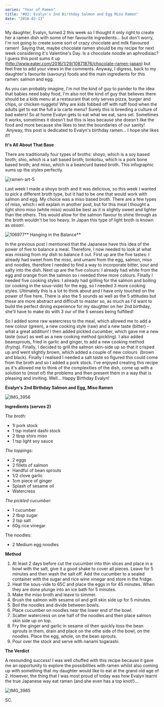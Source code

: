 ```yaml
---
series: "Year of Ramen"
title: "#02: Evalyn's 2nd Birthday Salmon and Egg Miso Ramen"
date: "2016-02-13"
---
```


My daughter, Evalyn, turned 2 this week so I thought it only right to create her a ramen dish with some of her favourite ingredients... but don't worry, I'm not going to create some sort of crazy chocolate and milk flavoured ramen!  Saying that, maybe chocolate ramen should be my recipe for next week considering it's Valentine's Day. Is a chocolate noodle an aphrodisiac? I guess this post sums it up (http://www.eater.com/2016/1/29/10871876/chocolate-ramen-japan) but feel free to add your views in the comments. Anyway, I digress, back to my daughter's favourite (savoury) foods and the main ingredients for this ramen: salmon and egg.

As you can probably imagine, I'm not the kind of guy to pander to the idea that babies need baby food, I'm also not the kind of guy that believes there should be a kids menu at a restaurant that only serves pizza, burger and chips, or chicken nuggets! Why are kids fobbed off with naff food when the adults get to eat the full a la carte menu? Surely this is breeding a culture of bad eaters! So at home Evalyn gets to eat what we eat, sans sel. Sometimes it works, sometimes it doesn't but this is less because she doesn't like the food and more because she likes to test the boundaries of our sanity!  Anyway, this post is dedicated to Evalyn's birthday ramen... I hope she likes it!!

**It's All About That Base**

There are traditionally four types of broths: shoyo, which is a soy based broth; shio, which is a salt based broth; tonkotsu, which is a pork bone based broth; and miso, which is a beancurd based broth. This infographic sums up the styles perfectly.

![ramen-art-5](https://cookingwithscarss.files.wordpress.com/2016/02/ramen-art-5.jpg)

Last week I made a shoyo broth and it was delicious, so this week I wanted to pick a different broth type, but it had to be one that would work with salmon and egg. My choice was a miso based broth. There are a few types of miso, which i will explain in another post, but for this meal I thought a light shiro miso (white miso) would be best as it is slightly sweet and lighter than the others. This would allow for the salmon flavour to shine through as the broth wouldn't be too heavy. In Japan this type of light broth is known as _assari_.

![106977](https://cookingwithscarss.files.wordpress.com/2016/02/106977.jpg)** Hanging in the Balance**

In the previous post I mentioned that the Japanese have this idea of the power of five to balance a meal. Therefore, I now needed to look at what was missing from my dish to balance it out. First up are the five tastes: I already had sweet from the miso, and umami from the egg, salmon, miso and noodles, therefore I needed to find a way to incorporate bitter, sour and salty into the dish. Next up are the five colours: I already had white from the egg and orange from the salmon so i needed three more colours. Finally I needed five cooking styles: I already had grilling for the salmon and boiling (or cooking in the sous-vide) for the egg, so I needed 3 more cooking styles. Ultimately this is a lot to think about and I have only touched on the power of five here. There is also the 5 sounds as well as the 5 attitudes but these are more abstract and difficult to master so, as much as I'd want to build the perfect dining experience for my daughter on her 2nd birthday, she'll have to make do with 3 our of the 5 senses being fulfilled!

So I added some raw watercress to the meal, which allowed me to add a new colour (green), a new cooking style (raw) and a new taste (bitter) - what a great addition! I then added pickled cucumber, which gave me a new taste (sour) as well as a new cooking method (pickling). I also added beansprouts, fried in garlic and ginger, to add a new cooking method (frying). Finally, I decided to grill the salmon skin-side up so that it crisped up and went slightly brown, which added a couple of new colours  (brown and black). Finally I realised I needed a salt taste so figured this could come from the broth and so I added a pork stock. I've enjoyed creating this recipe as it's allowed me to think of the complexities of the dish, come up with a solution to (most of) the problems and then present them in a way that is pleasing and inviting. Well... Happy Birthday Evalyn!

**Evalyn's 2nd Birthday Salmon and Egg, Miso Ramen**

![IMG_3956](https://cookingwithscarss.files.wordpress.com/2016/02/img_3956.jpg?w=1536)

**Ingredients (serves 2)**

_The broth:_



* 1l pork stock
* 1 tsp instant dashi stock
* 2 tbsp shiro miso
* 1 tsp light soy sauce

_The toppings:_





* 2 eggs
* 2 fillets of salmon
* Handful of bean sprouts
* 1/2 clove garlic
* 1cm piece of ginger
* Splash of sesame oil
* Watercress

_The pickled cucumber:_





* 1 cucumber
* 2 tbsp sugar
* 2 tsp salt
* 60g rice vinegar

The noodles:





* 2 Medium egg noodles

**Method**





1. At least 2 days before cut the cucumber into thin slices and place in a bowl with the salt, give it a good shake to cover all pieces. Leave for 5 minutes and then wash the salt off. Add the cucumber to a sealed container with the sugar and rice wine vinegar and store in the fridge.
2. Heat the sous-vide to 65C and place the eggs in for 45 minutes. When they are done plunge into an ice bath for 5 minutes.
3. Make the miso broth and leave to simmer.
4. Brush the salmon with sesame oil and grill skin side up for 5 minutes.
5. Boil the noodles and divide between bowls.
6. Place cucumber on noodles near the lower end of the bowl.
7. Scatter watercress on one half of the noodles and then place salmon skin side up on top.
8. Fry the ginger and garlic in sesame oil then quickly toss the bean sprouts in them, drain and place on the othe side of the bowl, on the noodles. Place the egg, whole, on the bean sprouts.
9. Pour over the stock and serve with nanami togarashi.



**The Verdict**



A resounding success! I was well chuffed with this recipe because it gave me an opportunity to explore the possibilities with ramen whilst also coming up with something that my daughter would like to eat at the grand old age of 2\. However, the thing that I was most proud of today was how Evalyn learnt the true Japanese way eat ramen (and she even has a top knot!)...

![IMG_3965](https://cookingwithscarss.files.wordpress.com/2016/02/img_3965.jpg?w=2048)



SC.